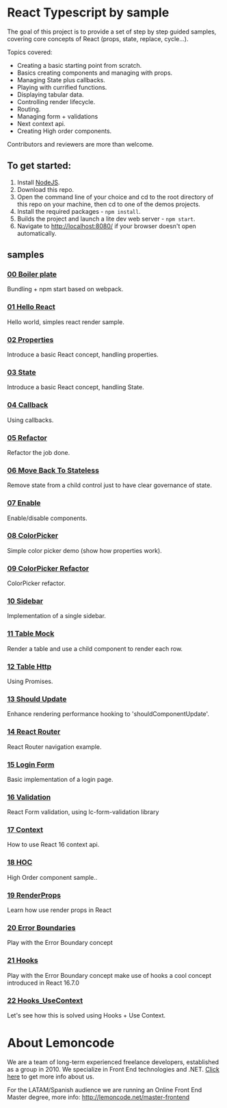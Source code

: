 # React Typescript by sample

The goal of this project is to provide a set of step by step guided samples, covering
core concepts of React (props, state, replace, cycle...).

Topics covered:

+ Creating a basic starting point from scratch.
+ Basics creating components and managing with props.
+ Managing State plus callbacks.
+ Playing with currified functions.
+ Displaying tabular data.
+ Controlling render lifecycle.
+ Routing.
+ Managing form + validations
+ Next context api.
+ Creating High order components.


Contributors and reviewers are more than welcome.

## To get started:  
1. Install [NodeJS](http://www.nodejs.org).
2. Download this repo.
3. Open the command line of your choice and cd to the root directory of this repo on your machine,
then cd to one of the demos projects.
4. Install the required packages - `npm install`.
5. Builds the project and launch a lite dev web server - `npm start`.
6. Navigate to [http://localhost:8080/](http://localhost:8080/) if your browser doesn't open automatically.

## samples

### [00 Boiler plate](./00_Boilerplate/readme.md)

Bundling + npm start based on webpack.

### [01 Hello React](./01_HelloReact/readme.md)

Hello world, simples react render sample.

### [02 Properties](./02_Properties/readme.md)

Introduce a basic React concept, handling properties.

### [03 State](./03_State/readme.md)

Introduce a basic React concept, handling State.

### [04 Callback](./04_Callback/readme.md)

Using callbacks.

### [05 Refactor](./05_Refactor/readme.md)

Refactor the job done.

### [06 Move Back To Stateless](./06_MoveBackToStateless/readme.md)

Remove state from a child control just to have clear governance of state.

### [07 Enable](./07_Enable/readme.md)

Enable/disable components.

### [08 ColorPicker](./08_Colorpicker/readme.md)

Simple color picker demo (show how properties work).

### [09 ColorPicker Refactor](./09_ColorpRefactor/readme.md)

ColorPicker refactor.

### [10 Sidebar](./10_Sidebar/readme.md)

Implementation of a single sidebar.

### [11 Table Mock](./11_TableMock/readme.md)

Render a table and use a child component to render each row.

### [12 Table Http](./12_TableHttp/readme.md)

Using Promises.

### [13 Should Update](./13_ShouldUpdate/readme.md)

Enhance rendering performance hooking to 'shouldComponentUpdate'.

### [14 React Router](./14_ReactRouter/readme.md)

React Router navigation example.

### [15 Login Form](./15_LoginForm/readme.md)

Basic implementation of a login page.

### [16 Validation](./16_Validation/readme.md)

React Form validation, using lc-form-validation library

### [17 Context](./17_Context/readme.md)

How to use React 16 context api.

### [18 HOC](./18_Hoc/readme.md)

High Order component sample..

### [19 RenderProps](./19_RenderProps/readme.md)
Learn how use render props in React

### [20 Error Boundaries](./20_ErrorBoundaries/readme.md)
Play with the Error Boundary concept

### [21 Hooks](./21_Hooks/Readme.md)
Play with the Error Boundary concept
make use of hooks a cool concept introduced in React 16.7.0

### [22 Hooks_UseContext](./22_Hooks_UseContext/readme.md)
Let's see how this is solved using Hooks + Use Context.



# About Lemoncode

We are a team of long-term experienced freelance developers, established as a group in 2010.
We specialize in Front End technologies and .NET. [Click here](http://lemoncode.net/services/en/#en-home) to get more info about us.

For the LATAM/Spanish audience we are running an Online Front End Master degree, more info: http://lemoncode.net/master-frontend

